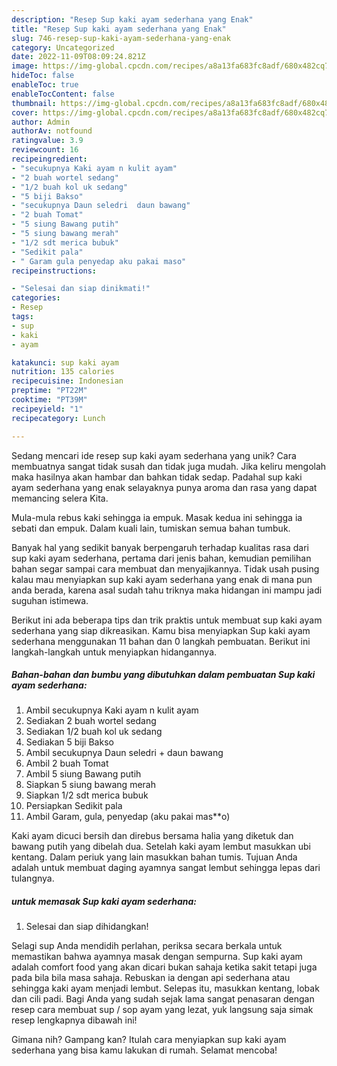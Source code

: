 ```yaml
---
description: "Resep Sup kaki ayam sederhana yang Enak"
title: "Resep Sup kaki ayam sederhana yang Enak"
slug: 746-resep-sup-kaki-ayam-sederhana-yang-enak
category: Uncategorized
date: 2022-11-09T08:09:24.821Z
image: https://img-global.cpcdn.com/recipes/a8a13fa683fc8adf/680x482cq70/sup-kaki-ayam-sederhana-foto-resep-utama.jpg
hideToc: false
enableToc: true
enableTocContent: false
thumbnail: https://img-global.cpcdn.com/recipes/a8a13fa683fc8adf/680x482cq70/sup-kaki-ayam-sederhana-foto-resep-utama.jpg
cover: https://img-global.cpcdn.com/recipes/a8a13fa683fc8adf/680x482cq70/sup-kaki-ayam-sederhana-foto-resep-utama.jpg
author: Admin
authorAv: notfound
ratingvalue: 3.9
reviewcount: 16
recipeingredient:
- "secukupnya Kaki ayam n kulit ayam"
- "2 buah wortel sedang"
- "1/2 buah kol uk sedang"
- "5 biji Bakso"
- "secukupnya Daun seledri  daun bawang"
- "2 buah Tomat"
- "5 siung Bawang putih"
- "5 siung bawang merah"
- "1/2 sdt merica bubuk"
- "Sedikit pala"
- " Garam gula penyedap aku pakai maso"
recipeinstructions:

- "Selesai dan siap dinikmati!"
categories:
- Resep
tags:
- sup
- kaki
- ayam

katakunci: sup kaki ayam 
nutrition: 135 calories
recipecuisine: Indonesian
preptime: "PT22M"
cooktime: "PT39M"
recipeyield: "1"
recipecategory: Lunch

---
```





Sedang mencari ide resep sup kaki ayam sederhana yang unik? Cara membuatnya sangat tidak susah dan tidak juga mudah. Jika keliru mengolah maka hasilnya akan hambar dan bahkan tidak sedap. Padahal sup kaki ayam sederhana yang enak selayaknya punya aroma dan rasa yang dapat memancing selera Kita.





Mula-mula rebus kaki sehingga ia empuk. Masak kedua ini sehingga ia sebati dan empuk. Dalam kuali lain, tumiskan semua bahan tumbuk.

Banyak hal yang sedikit banyak berpengaruh terhadap kualitas rasa dari sup kaki ayam sederhana, pertama dari jenis bahan, kemudian pemilihan bahan segar sampai cara membuat dan menyajikannya. Tidak usah pusing kalau mau menyiapkan sup kaki ayam sederhana yang enak di mana pun anda berada, karena asal sudah tahu triknya maka hidangan ini mampu jadi suguhan istimewa.






Berikut ini ada beberapa tips dan trik praktis untuk membuat sup kaki ayam sederhana yang siap dikreasikan. Kamu bisa menyiapkan Sup kaki ayam sederhana menggunakan 11 bahan dan 0 langkah pembuatan. Berikut ini langkah-langkah untuk menyiapkan hidangannya.

<!--inarticleads1-->

##### Bahan-bahan dan bumbu yang dibutuhkan dalam pembuatan Sup kaki ayam sederhana:

1. Ambil secukupnya Kaki ayam n kulit ayam
1. Sediakan 2 buah wortel sedang
1. Sediakan 1/2 buah kol uk sedang
1. Sediakan 5 biji Bakso
1. Ambil secukupnya Daun seledri + daun bawang
1. Ambil 2 buah Tomat
1. Ambil 5 siung Bawang putih
1. Siapkan 5 siung bawang merah
1. Siapkan 1/2 sdt merica bubuk
1. Persiapkan Sedikit pala
1. Ambil  Garam, gula, penyedap (aku pakai mas**o)


Kaki ayam dicuci bersih dan direbus bersama halia yang diketuk dan bawang putih yang dibelah dua. Setelah kaki ayam lembut masukkan ubi kentang. Dalam periuk yang lain masukkan bahan tumis. Tujuan Anda adalah untuk membuat daging ayamnya sangat lembut sehingga lepas dari tulangnya. 

<!--inarticleads2-->

#####  untuk memasak Sup kaki ayam sederhana:


1. Selesai dan siap dihidangkan!

Selagi sup Anda mendidih perlahan, periksa secara berkala untuk memastikan bahwa ayamnya masak dengan sempurna. Sup kaki ayam adalah comfort food yang akan dicari bukan sahaja ketika sakit tetapi juga pada bila bila masa sahaja. Rebuskan ia dengan api sederhana atau sehingga kaki ayam menjadi lembut. Selepas itu, masukkan kentang, lobak dan cili padi. Bagi Anda yang sudah sejak lama sangat penasaran dengan resep cara membuat sup / sop ayam yang lezat, yuk langsung saja simak resep lengkapnya dibawah ini! 

Gimana nih? Gampang kan? Itulah cara menyiapkan sup kaki ayam sederhana yang bisa kamu lakukan di rumah. Selamat mencoba!
